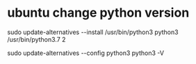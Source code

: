 # ubuntu change python version
sudo update-alternatives --install /usr/bin/python3 python3 /usr/bin/python3.7 2

sudo update-alternatives --config python3
python3 -V
